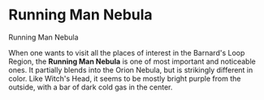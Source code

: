 # Running Man Nebula
Running Man Nebula
 		 	 

When one wants to visit all the places of interest in the Barnard's Loop Region, the **Running Man Nebula** is one of most important and noticeable ones. It partially blends into the Orion Nebula, but is strikingly different in color. Like Witch's Head, it seems to be mostly bright purple from the outside, with a bar of dark cold gas in the center.